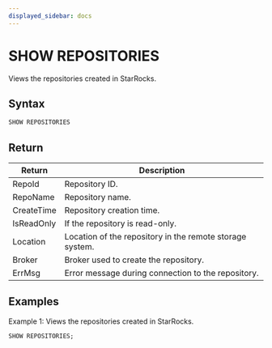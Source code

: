 ```yaml
---
displayed_sidebar: docs
---
```


# SHOW REPOSITORIES

Views the repositories created in StarRocks.

## Syntax

```SQL
SHOW REPOSITORIES
```

## Return

| **Return** | **Description**                                          |
| ---------- | -------------------------------------------------------- |
| RepoId     | Repository ID.                                           |
| RepoName   | Repository name.                                         |
| CreateTime | Repository creation time.                                |
| IsReadOnly | If the repository is read-only.                          |
| Location   | Location of the repository in the remote storage system. |
| Broker     | Broker used to create the repository.                    |
| ErrMsg     | Error message during connection to the repository.       |

## Examples

Example 1: Views the repositories created in StarRocks.

```SQL
SHOW REPOSITORIES;
```
